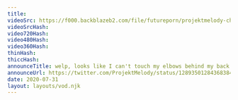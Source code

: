 ```yaml
---
title: 
videoSrc: https://f000.backblazeb2.com/file/futureporn/projektmelody-chaturbate-2020-07-31.mp4
videoSrcHash: 
video720Hash: 
video480Hash: 
video360Hash: 
thinHash: 
thiccHash: 
announceTitle: welp, looks like I can't touch my elbows behind my back lol
announceUrl: https://twitter.com/ProjektMelody/status/1289350128436838400
date: 2020-07-31
layout: layouts/vod.njk
---
```

